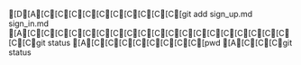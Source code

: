 [D[A[C[C[C[C[C[C[C[C[C[C[git add sign_up.md sign_in.md
[A[C[C[C[C[C[C[C[C[C[C[C[C[C[C[C[C[C[C[C[C[Cgit status
[A[C[C[C[C[C[C[C[C[pwd
[A[C[C[Cgit status
